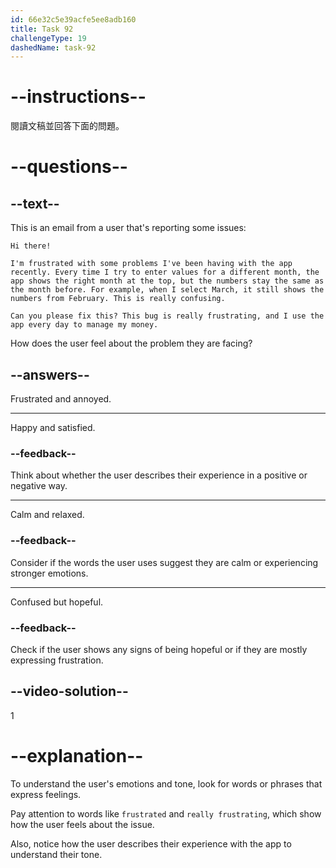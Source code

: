 ```yaml
---
id: 66e32c5e39acfe5ee8adb160
title: Task 92
challengeType: 19
dashedName: task-92
---
```


<!--READING-->

# --instructions--

閱讀文稿並回答下面的問題。

# --questions--

## --text--

This is an email from a user that's reporting some issues:

`Hi there!`

`I'm frustrated with some problems I've been having with the app recently. Every time I try to enter values for a different month, the app shows the right month at the top, but the numbers stay the same as the month before. For example, when I select March, it still shows the numbers from February. This is really confusing.`

`Can you please fix this? This bug is really frustrating, and I use the app every day to manage my money.`

How does the user feel about the problem they are facing?

## --answers--

Frustrated and annoyed.

---

Happy and satisfied.

### --feedback--

Think about whether the user describes their experience in a positive or negative way.

---

Calm and relaxed.

### --feedback--

Consider if the words the user uses suggest they are calm or experiencing stronger emotions.

---

Confused but hopeful.

### --feedback--

Check if the user shows any signs of being hopeful or if they are mostly expressing frustration.

## --video-solution--

1

# --explanation--

To understand the user's emotions and tone, look for words or phrases that express feelings.

Pay attention to words like `frustrated` and `really frustrating`, which show how the user feels about the issue.

Also, notice how the user describes their experience with the app to understand their tone.
